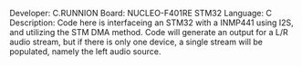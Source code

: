Developer: C.RUNNION
Board: NUCLEO-F401RE STM32
Language: C
Description: Code here is interfaceing an STM32 with a INMP441 using I2S, and utilizing the STM DMA method. 
Code will generate an output for a L/R audio stream, but if there is only one device, a single stream will be populated, namely the left audio source.
